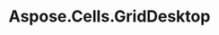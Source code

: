 ﻿---
title: Aspose.Cells.GridDesktop
type: docs
weight: 230
url: /ar/net/aspose-cells-griddesktop/
---
